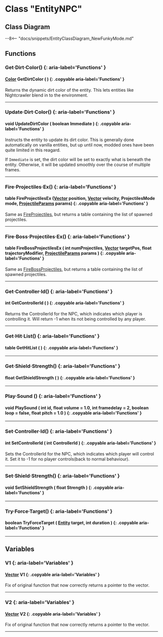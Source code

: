 # Class "EntityNPC"

## Class Diagram
--8<-- "docs/snippets/EntityClassDiagram_NewFunkyMode.md"

## Functions

### Get·Dirt·Color() {: aria-label='Functions' }
#### [Color](https://wofsauge.github.io/IsaacDocs/rep/Color.html) GetDirtColor ( ) {: .copyable aria-label='Functions' }
Returns the dynamic dirt color of the entity. This lets entities like Nightcrawler blend in to the environment.

___
### Update·Dirt·Color() {: aria-label='Functions' }
#### void UpdateDirtColor ( boolean Immediate ) {: .copyable aria-label='Functions' }
Instructs the entity to update its dirt color. This is generally done automatically on vanilla entities, but up until now, modded ones have been quite limited in this reagard.

If `Immediate` is set, the dirt color will be set to exactly what is beneath the entity. Otherwise, it will be updated smoothly over the course of multiple frames.

___
### Fire·Projectiles·Ex() {: aria-label='Functions' }
#### table FireProjectilesEx ([Vector](https://wofsauge.github.io/IsaacDocs/rep/Vector.html) position, [Vector](https://wofsauge.github.io/IsaacDocs/rep/Vector.html) velocity, ProjectilesMode mode, [ProjectileParams](https://wofsauge.github.io/IsaacDocs/rep/ProjectileParams.html) params) {: .copyable aria-label='Functions' }
Same as [FireProjectiles](https://wofsauge.github.io/IsaacDocs/rep/EntityNPC.html#fireprojectiles), but returns a table containing the list of spawned projectiles.

___
### Fire·Boss·Projectiles·Ex() {: aria-label='Functions' }
#### table FireBossProjectilesEx ( int numProjectiles, [Vector](https://wofsauge.github.io/IsaacDocs/rep/Vector.html) targetPos, float trajectoryModifier, [ProjectileParams](https://wofsauge.github.io/IsaacDocs/rep/ProjectileParams.html) params ) {: .copyable aria-label='Functions' }
Same as [FireBossProjectiles](https://wofsauge.github.io/IsaacDocs/rep/EntityNPC.html#firebossprojectiles), but returns a table containing the list of spawned projectiles.

___
### Get·Controller·Id() {: aria-label='Functions' }
#### int GetControllerId ( ) {: .copyable aria-label='Functions' }
Returns the ControllerId for the NPC, which indicates which player is controlling it. Will return -1 when its not being controlled by any player.

___
### Get·Hit·List() {: aria-label='Functions' }
#### table GetHitList ( ) {: .copyable aria-label='Functions' }

___
### Get·Shield·Strength() {: aria-label='Functions' }
#### float GetShieldStrength ( ) {: .copyable aria-label='Functions' }

___
### Play·Sound () {: aria-label='Functions' }
#### void PlaySound ( int id, float volume = 1.0, int framedelay = 2, boolean loop = false, float pitch = 1.0 ) {: .copyable aria-label='Functions' }

___
### Set·Controller·Id() {: aria-label='Functions' }
#### int SetControllerId ( int ControllerId ) {: .copyable aria-label='Functions' }
Sets the ControllerId for the NPC, which indicates which player will control it. Set it to -1 for no player controls(back to normal behaviour).

___
### Set·Shield·Strength() {: aria-label='Functions' }
#### void SetShieldStrength ( float Strength ) {: .copyable aria-label='Functions' }

___
### Try·Force·Target() {: aria-label='Functions' }
#### boolean TryForceTarget ( [Entity](Entity.md) target, int duration ) {: .copyable aria-label='Functions' }

___

## Variables
### V1 {: aria-label='Variables' }
#### [Vector](https://wofsauge.github.io/IsaacDocs/rep/Vector.html) V1 {: .copyable aria-label='Variables' }
Fix of original function that now correctly returns a pointer to the vector.
___
### V2 {: aria-label='Variables' }
#### [Vector](https://wofsauge.github.io/IsaacDocs/rep/Vector.html) V2 {: .copyable aria-label='Variables' }
Fix of original function that now correctly returns a pointer to the vector.
___
